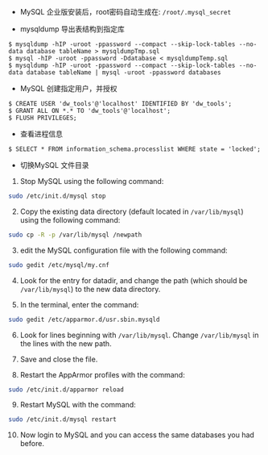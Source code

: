 
* MySQL 企业版安装后，root密码自动生成在: `/root/.mysql_secret`  

* mysqldump 导出表结构到指定库  

``` 
$ mysqldump -hIP -uroot -ppassword --compact --skip-lock-tables --no-data database tableName > mysqldumpTmp.sql
$ mysql -hIP -uroot -ppassword -Ddatabase < mysqldumpTemp.sql
$ mysqldump -hIP -uroot -ppassword --compact --skip-lock-tables --no-data database tableName | mysql -uroot -ppassword databases 
``` 

* MySQL 创建指定用户，并授权  

``` 
$ CREATE USER 'dw_tools'@'localhost' IDENTIFIED BY 'dw_tools';
$ GRANT ALL ON *.* TO 'dw_tools'@'localhost';
$ FLUSH PRIVILEGES;
``` 

* 查看进程信息

``` 
$ SELECT * FROM information_schema.processlist WHERE state = 'locked';
``` 

* 切换MySQL 文件目录 

1. Stop MySQL using the following command:
```bash 
sudo /etc/init.d/mysql stop
```
2. Copy the existing data directory (default located in `/var/lib/mysql`) using the following command:
```bash
sudo cp -R -p /var/lib/mysql /newpath
```
3. edit the MySQL configuration file with the following command:
```bash
sudo gedit /etc/mysql/my.cnf
```
4. Look for the entry for datadir, and change the path (which should be `/var/lib/mysql`) to the new data directory.

5. In the terminal, enter the command:
```bash
sudo gedit /etc/apparmor.d/usr.sbin.mysqld
```
6. Look for lines beginning with `/var/lib/mysql`. Change `/var/lib/mysql` in the lines with the new path.

7. Save and close the file.

8. Restart the AppArmor profiles with the command:
```bash 
sudo /etc/init.d/apparmor reload
```
9. Restart MySQL with the command:
```bash 
sudo /etc/init.d/mysql restart
```
10. Now login to MySQL and you can access the same databases you had before.






